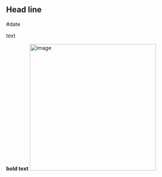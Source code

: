 ## Head line
#date

text

**bold text**
<img width="341" alt="image" src="https://user-images.githubusercontent.com/24506752/157488604-4229933a-39e6-4480-9753-6cdd7d7d4a25.png">
